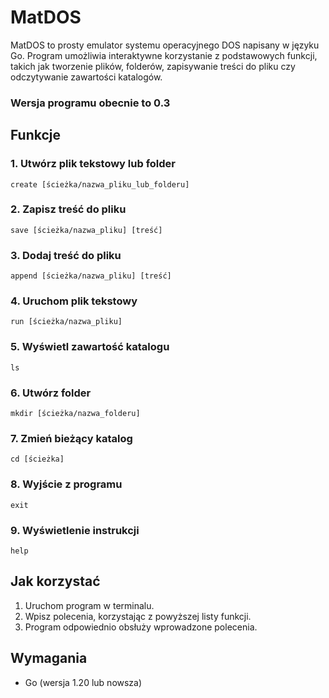 
# MatDOS

MatDOS to prosty emulator systemu operacyjnego DOS napisany w języku Go. Program umożliwia interaktywne korzystanie z podstawowych funkcji, takich jak tworzenie plików, folderów, zapisywanie treści do pliku czy odczytywanie zawartości katalogów.  

### Wersja programu obecnie to 0.3


## Funkcje

### 1. Utwórz plik tekstowy lub folder  
```shell
create [ścieżka/nazwa_pliku_lub_folderu]
```
### 2. Zapisz treść do pliku  
```shell
save [ścieżka/nazwa_pliku] [treść]
```

### 3. Dodaj treść do pliku  
```shell
append [ścieżka/nazwa_pliku] [treść]
```

### 4. Uruchom plik tekstowy  
```shell
run [ścieżka/nazwa_pliku]
```

### 5. Wyświetl zawartość katalogu  
```shell
ls 
```

### 6. Utwórz folder  
```shell
mkdir [ścieżka/nazwa_folderu]
```

### 7. Zmień bieżący katalog  
```shell
cd [ścieżka]
```

### 8. Wyjście z programu  
```shell
exit
```
### 9. Wyświetlenie instrukcji
```shell
help
```
## Jak korzystać

1.  Uruchom program w terminalu.
2.  Wpisz polecenia, korzystając z powyższej listy funkcji.
3.  Program odpowiednio obsłuży wprowadzone polecenia.

## Wymagania

-   Go (wersja 1.20 lub nowsza)
